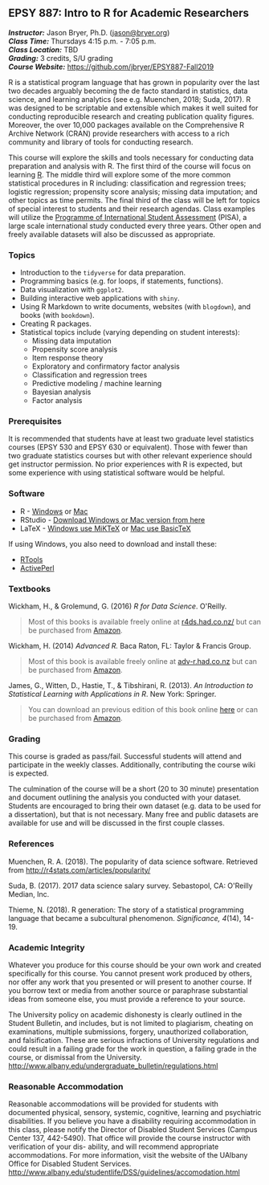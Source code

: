## EPSY 887: Intro to R for Academic Researchers

***Instructor:***		Jason Bryer, Ph.D. (jason@bryer.org)   
***Class Time:*** 		Thursdays 4:15 p.m. - 7:05  p.m.  
***Class Location:***  	TBD  
***Grading:*** 			3 credits, S/U grading  
***Course Website:*** 	https://github.com/jbryer/EPSY887-Fall2019


R is a statistical program language that has grown in popularity over the last two decades arguably becoming the de facto standard in statistics, data science, and learning analytics (see e.g. Muenchen, 2018; Suda, 2017). R was designed to be scriptable and extensible which makes it well suited for conducting reproducible research and creating publication quality figures. Moreover, the over 10,000 packages available on the Comprehensive R Archive Network (CRAN) provide researchers with access to a rich community and library of tools for conducting research.

This course will explore the skills and tools necessary for conducting data preparation and analysis with R. The first third of the course will focus on learning [R](http://www.r-project.org). The middle third will explore some of the more common statistical procedures in R including: classification and regression trees; logistic regression; propensity score analysis; missing data imputation; and other topics as time permits. The final third of the class will be left for topics of special interest to students and their research agendas. Class examples will utilize the [Programme of International Student Assessment](http://www.oecd.org/pisa/) (PISA), a large scale international study conducted every three years. Other open and freely available datasets will also be discussed as appropriate.


### Topics

* Introduction to the `tidyverse` for data preparation.
* Programming basics (e.g. for loops, if statements, functions).
* Data visualization with `ggplot2`.
* Building interactive web applications with `shiny`.
* Using R Markdown to write documents, websites (with `blogdown`), and books (with `bookdown`).
* Creating R packages.
* Statistical topics include (varying depending on student interests):
	* Missing data imputation
	* Propensity score analysis
	* Item response theory
	* Exploratory and confirmatory factor analysis
	* Classification and regression trees
	* Predictive modeling / machine learning
	* Bayesian analysis
	* Factor analysis

### Prerequisites

It is recommended that students have at least two graduate level statistics courses (EPSY 530 and EPSY 630 or equivalent). Those with fewer than two graduate statistics courses but with other relevant experience should get instructor permission. No prior experiences with R is expected, but some experience with using statistical software would be helpful.

### Software

* R - [Windows](http://cran.r-project.org/bin/windows/base/) or [Mac](http://cran.r-project.org/bin/macosx/)
* RStudio - [Download Windows or Mac version from here](http://www.rstudio.com/products/rstudio/download/)
* LaTeX - [Windows use MiKTeX](http://miktex.org/) or [Mac use BasicTeX](http://www.tug.org/mactex/morepackages.html)

If using Windows, you also need to download and install these:

* [RTools](http://cran.r-project.org/bin/windows/Rtools/)
* [ActivePerl](https://www.activestate.com/products/activeperl/downloads/)

### Textbooks

Wickham, H., & Grolemund, G. (2016) *R for Data Science*. O'Reilly.

> Most of this books is available freely online at [r4ds.had.co.nz/](http://r4ds.had.co.nz/) but can be purchased from [Amazon](https://www.amazon.com/R-Data-Science-Hadley-Wickham/dp/1491910399/ref=as_li_ss_tl?ie=UTF8&qid=1469550189&sr=8-1&keywords=R+for+data+science&linkCode=sl1&tag=devtools-20&linkId=6fe0069f9605cf847ed96c191f4e84dd).

Wickham, H. (2014) *Advanced R.* Baca Raton, FL: Taylor & Francis Group.

> Most of this book is available freely online at [adv-r.had.co.nz](http://adv-r.had.co.nz) but can be purchased from [Amazon](http://www.amazon.com/Advanced-Chapman-Hall-Hadley-Wickham/dp/1466586966/ref=sr_1_1?ie=UTF8&qid=1436796895&sr=8-1&keywords=advanced+R&pebp=1436796898598&perid=0921JRRF9KW2Z67NAF5F). 

James, G., Witten, D., Hastie, T., & Tibshirani, R. (2013). *An Introduction to Statistical Learning with Applications in R*. New York: Springer.

> You can download an previous edition of this book online [here](https://www-bcf.usc.edu/~gareth/ISL/ISLR%20First%20Printing.pdf) or can be purchased from [Amazon](https://www.amazon.com/Introduction-Statistical-Learning-Applications-Statistics/dp/1461471370/ref=sr_1_3?s=books&ie=UTF8&qid=1537820988&sr=1-3&keywords=statistical+learning+with+r).


### Grading

This course is graded as pass/fail. Successful students will attend and participate in the weekly classes. Additionally, contributing the course wiki is expected.

The culmination of the course will be a short (20 to 30 minute) presentation and document outlining the analysis you conducted with your dataset. Students are encouraged to bring their own dataset (e.g. data to be used for a dissertation), but that is not necessary. Many free and public datasets are available for use and will be discussed in the first couple classes.


### References

Muenchen, R. A. (2018). The popularity of data science software. Retrieved from http://r4stats.com/articles/popularity/

Suda, B. (2017). 2017 data science salary survey. Sebastopol, CA: O'Reilly Median, Inc.

Thieme, N. (2018). R generation: The story of a statistical programming language that became a subcultural phenomenon. *Significance, 4*(14), 14-19.

### Academic Integrity

Whatever you produce for this course should be your own work and created specifically for this course. You cannot present work produced by others, nor offer any work that you presented or will present to another course. If you borrow text or media from another source or paraphrase substantial ideas from someone else, you must provide a reference to your source.

The University policy on academic dishonesty is clearly outlined in the Student Bulletin, and includes, but is not limited to plagiarism, cheating on examinations, multiple submissions, forgery, unauthorized collaboration, and falsification. These are serious infractions of University regulations and could result in a failing grade for the work in question, a failing grade in the course, or dismissal from the University.  
http://www.albany.edu/undergraduate_bulletin/regulations.html

### Reasonable Accommodation

Reasonable accommodations will be provided for students with documented physical, sensory, systemic, cognitive, learning and psychiatric disabilities. If you believe you have a disability requiring accommodation in this class, please notify the Director of Disabled Student Services (Campus Center 137, 442-5490). That office will provide the course instructor with verification of your dis- ability, and will recommend appropriate accommodations. For more information, visit the website of the UAlbany Office for Disabled Student Services.  
http://www.albany.edu/studentlife/DSS/guidelines/accomodation.html
